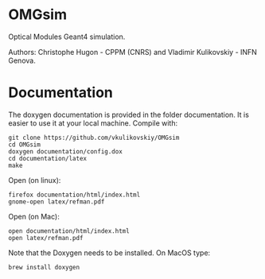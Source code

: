 # OMGsim
Optical Modules Geant4 simulation.

Authors: Christophe Hugon - CPPM (CNRS) and Vladimir Kulikovskiy - INFN Genova.

Documentation 
========================
The doxygen documentation is provided in the folder documentation.
It is easier to use it at your local machine.
Compile with:

    git clone https://github.com/vkulikovskiy/OMGsim
    cd OMGsim
    doxygen documentation/config.dox
    cd documentation/latex
    make

Open (on linux):

    firefox documentation/html/index.html
    gnome-open latex/refman.pdf

Open (on Mac):

    open documentation/html/index.html 
    open latex/refman.pdf

Note that the Doxygen needs to be installed. On MacOS type:

    brew install doxygen 
